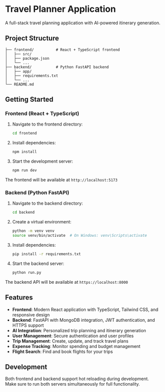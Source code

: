 # Travel Planner Application

A full-stack travel planning application with AI-powered itinerary generation.

## Project Structure

```
├── frontend/          # React + TypeScript frontend
│   ├── src/
│   ├── package.json
│   └── ...
├── backend/           # Python FastAPI backend
│   ├── app/
│   ├── requirements.txt
│   └── ...
└── README.md
```

## Getting Started

### Frontend (React + TypeScript)

1. Navigate to the frontend directory:
   ```bash
   cd frontend
   ```

2. Install dependencies:
   ```bash
   npm install
   ```

3. Start the development server:
   ```bash
   npm run dev
   ```

The frontend will be available at `http://localhost:5173`

### Backend (Python FastAPI)

1. Navigate to the backend directory:
   ```bash
   cd backend
   ```

2. Create a virtual environment:
   ```bash
   python -m venv venv
   source venv/bin/activate  # On Windows: venv\Scripts\activate
   ```

3. Install dependencies:
   ```bash
   pip install -r requirements.txt
   ```

4. Start the backend server:
   ```bash
   python run.py
   ```

The backend API will be available at `https://localhost:8000`

## Features

- **Frontend**: Modern React application with TypeScript, Tailwind CSS, and responsive design
- **Backend**: FastAPI with MongoDB integration, JWT authentication, and HTTPS support
- **AI Integration**: Personalized trip planning and itinerary generation
- **User Management**: Secure authentication and user profiles
- **Trip Management**: Create, update, and track travel plans
- **Expense Tracking**: Monitor spending and budget management
- **Flight Search**: Find and book flights for your trips

## Development

Both frontend and backend support hot reloading during development. Make sure to run both servers simultaneously for full functionality.